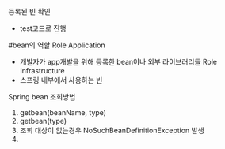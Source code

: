 등록된 빈 확인
 - test코드로 진행

#bean의 역할
Role Application
  - 개발자가 app개발을 위해 등록한 bean이나 외부 라이브러리들
Role Infrastructure
  - 스프링 내부에서 사용하는 빈


Spring bean 조회방법
1. getbean(beanName, type)
2. getbean(type)
3. 조회 대상이 없는경우 NoSuchBeanDefinitionException 발생
4. 